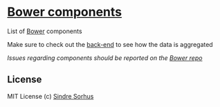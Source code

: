 # [Bower components](http://sindresorhus.com/bower-components)

List of [Bower](http://twitter.github.com/bower/) components

Make sure to check out the [back-end](https://github.com/sindresorhus/bower-component-list/) to see how the data is aggregated

*Issues regarding components should be reported on the [Bower repo](https://github.com/twitter/bower/issues/new)*


## License

MIT License
(c) [Sindre Sorhus](http://sindresorhus.com)
